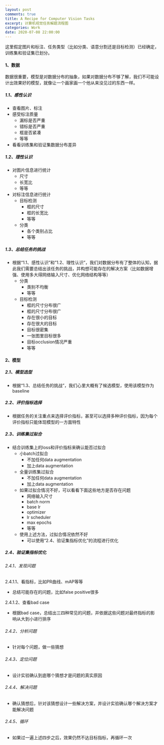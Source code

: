 ```yaml
---
layout: post
comments: true
title: A Recipe for Computer Vision Tasks
excerpt: 计算机视觉任务解题流程图
categories: Work
date: 2020-07-08 22:00:00
---
```


这里假定图片和标注、任务类型（比如分类、语意分割还是目标检测）已经确定，训练集和验证集已划分。

#### 1、数据
数据很重要，模型是对数据分布的抽象，如果对数据分布不够了解，我们不可能设计出效果好的模型，就像让一个画家画一个他从来没见过的东西一样。

##### 1.1、感性认识
- 查看图片、标注
- 感受标注质量
  - 漏标是否严重
  - 错标是否严重
  - 框是否紧凑
  - 等等
- 看看训练集和验证集数据分布差异
##### 1.2、理性认识
- 对图片信息进行统计
  - 尺寸
  - 长宽比
  - 等等
- 对标注信息进行统计
  - 目标检测
    - 框的尺寸
    - 框的长宽比
    - 等等
  - 分类
    - 各个类别占比
    - 等等
##### 1.3、总结任务的挑战
- 根据“1.1、感性认识”和”1.2、理性认识”，我们对数据分布有了整体的认知，据此我们需要总结出该任务的挑战，并构想可能存在的解决方案（比如数据增强、使用多大得网络输入尺寸、优化网络结构等等）
  - 分类
    - 类别不均衡
    - 等等
  - 目标检测
    - 框的尺寸分布很广
    - 框的尺寸分布很广
    - 存在很小的目标
    - 存在很大的目标
    - 目标很密集
    - 一张图里目标很多
    - 目标occlusion情况严重
    - 等等
#### 2、模型
##### 2.1、模型选型
- 根据“1.3、总结任务的挑战”，我们心里大概有了候选模型，使用该模型作为baseline
##### 2.2、评价指标选择
- 根据任务的关注重点来选择评价指标，甚至可以选择多种评价指标，因为每个评价指标只能体现模型的一方面特性
##### 2.3、训练集过拟合
- 结合训练集上的loss和评价指标来确认能否过拟合
  - 小batch过拟合
    - 不加任何data augmentation
    - 加上data augmentation
  - 全量训练集过拟合
    - 不加任何data augmentation
    - 加上data augmentation
  - 如果过拟合情况不好，可以看看下面这些地方是否存在问题
    - 网络输入尺寸
    - batch norm
    - base lr
    - optimizer
    - lr scheduler
    - max epochs
    - 等等
  - 使用上述方法，过拟合情况依然不好
    - 可以使用“2.4、验证集指标优化”的流程进行优化
##### 2.4、验证集指标优化
###### 2.4.1、发现问题

2.4.1.1、看指标，比如PR曲线、mAP等等
- 总结可能存在的问题，比如false positive很多

2.4.1.2、查看bad case
- 根据bad case，总结出三四种常见的问题，并依据这些问题对最终指标的影响从大到小进行排序
###### 2.4.2、分析问题
- 针对每个问题，做一些猜想
###### 2.4.3、定位问题
- 设计实验确认到底哪个猜想才是问题的真实原因
###### 2.4.4、解决问题
- 确认猜想后，针对该猜想设计一些解决方案，并设计实验确认哪个解决方案才能解决问题
###### 2.4.5、循环
- 如果过一遍上述四步之后，效果仍然不达目标指标，再循环一次
